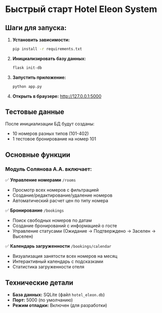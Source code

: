 # Быстрый старт Hotel Eleon System

## Шаги для запуска:

1. **Установить зависимости:**
   ```bash
   pip install -r requirements.txt
   ```

2. **Инициализировать базу данных:**
   ```bash
   flask init-db
   ```

3. **Запустить приложение:**
   ```bash
   python app.py
   ```

4. **Открыть в браузере:**
   http://127.0.0.1:5000

## Тестовые данные

После инициализации БД будут созданы:
- 10 номеров разных типов (101-402)
- 1 тестовое бронирование на номер 101

## Основные функции

### Модуль Солянова А.А. включает:

✅ **Управление номерами** `/rooms`
- Просмотр всех номеров с фильтрацией
- Создание/редактирование/удаление номеров
- Автоматический расчет цен по типу номера

✅ **Бронирование** `/bookings` 
- Поиск свободных номеров по датам
- Создание бронирований с информацией о госте
- Управление статусами (Ожидание → Подтверждено → Заселен → Выселен)

✅ **Календарь загруженности** `/bookings/calendar`
- Визуализация занятости всех номеров на месяц
- Интерактивный календарь с подсказками
- Статистика загруженности отеля

## Технические детали

- **База данных:** SQLite (файл `hotel_eleon.db`)
- **Порт:** 5000 (по умолчанию)
- **Режим отладки:** Включен (для разработки)
